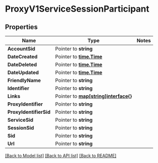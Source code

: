 # ProxyV1ServiceSessionParticipant

## Properties
Name | Type | Notes
------------ | ------------- | -------------
**AccountSid** | Pointer to **string** | 
**DateCreated** | Pointer to [**time.Time**](time.Time.md) | 
**DateDeleted** | Pointer to [**time.Time**](time.Time.md) | 
**DateUpdated** | Pointer to [**time.Time**](time.Time.md) | 
**FriendlyName** | Pointer to **string** | 
**Identifier** | Pointer to **string** | 
**Links** | Pointer to [**map[string]interface{}**](.md) | 
**ProxyIdentifier** | Pointer to **string** | 
**ProxyIdentifierSid** | Pointer to **string** | 
**ServiceSid** | Pointer to **string** | 
**SessionSid** | Pointer to **string** | 
**Sid** | Pointer to **string** | 
**Url** | Pointer to **string** | 

[[Back to Model list]](../README.md#documentation-for-models) [[Back to API list]](../README.md#documentation-for-api-endpoints) [[Back to README]](../README.md)


